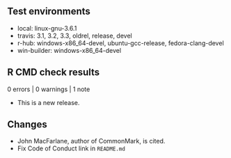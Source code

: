 ## Test environments

* local: linux-gnu-3.6.1
* travis: 3.1, 3.2, 3.3, oldrel, release, devel
* r-hub: windows-x86_64-devel, ubuntu-gcc-release, fedora-clang-devel
* win-builder: windows-x86_64-devel

## R CMD check results

0 errors | 0 warnings | 1 note

* This is a new release.

## Changes

* John MacFarlane, author of CommonMark, is cited.
* Fix Code of Conduct link in `README.md`
